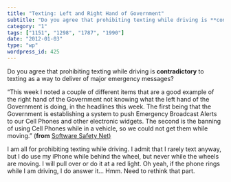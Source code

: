 ```yaml
---
title: "Texting: Left and Right Hand of Government"
subtitle: "Do you agree that prohibiting texting while driving is **contradictory** to texting as a way to deli..."
category: "1"
tags: ["1151", "1298", "1787", "1990"]
date: "2012-01-03"
type: "wp"
wordpress_id: 425
---
```

Do you agree that prohibiting texting while driving is **contradictory** to texting as a way to deliver of major emergency messages?

> 
“This week I noted a couple of different items that are a good example of the right hand of the Government not knowing what the left hand of the Government is doing, in the headlines this week. The first being that the Government is establishing a system to push Emergency Broadcast Alerts to our Cell Phones and other electronic widgets. The second is the banning of using Cell Phones while in a vehicle, so we could not get them while moving.” (**from** [Software Safety Net)](http://blog.softwaresafety.net/2010/11/emergency-broadcast-alerts-coming-to.html)

I am all for prohibiting texting while driving. I admit that I rarely text anyway, but I do use my iPhone while behind the wheel, but never while the wheels are moving. I will pull over or do it at a red light. Oh yeah, if the phone rings while I am driving, I do answer it… Hmm. Need to rethink that part.